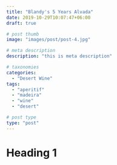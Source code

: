 ```yaml
---
title: "Blandy's 5 Years Alvada"
date: 2019-10-29T10:07:47+06:00
draft: true

# post thumb
image: "images/post/post-4.jpg"

# meta description
description: "this is meta description"

# taxonomies
categories: 
  - "Desert Wine"
tags:
  - "aperitif"
  - "madeira"
  - "wine"
  - "desert"

# post type
type: "post"
---
```


# Heading 1
